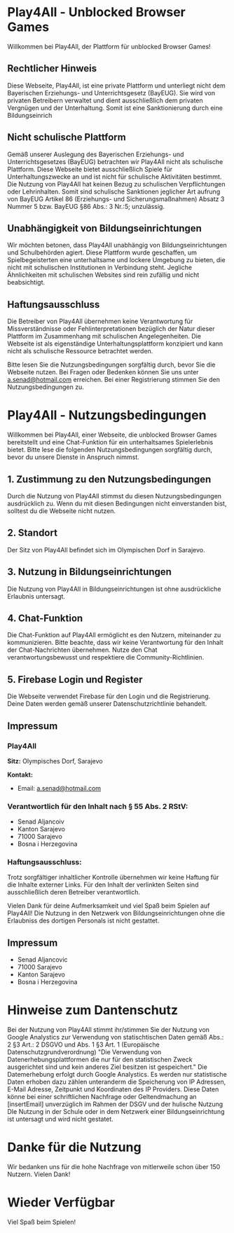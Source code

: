 # Play4All - Unblocked Browser Games

Willkommen bei Play4All, der Plattform für unblocked Browser Games!

## Rechtlicher Hinweis

Diese Webseite, Play4All, ist eine private Plattform und unterliegt nicht dem Bayerischen Erziehungs- und Unterrichtsgesetz (BayEUG). Sie wird von privaten Betreibern verwaltet und dient ausschließlich dem privaten Vergnügen und der Unterhaltung. Somit ist eine Sanktionierung durch eine Bildungseinrich

## Nicht schulische Plattform

Gemäß unserer Auslegung des Bayerischen Erziehungs- und Unterrichtsgesetzes (BayEUG) betrachten wir Play4All nicht als schulische Plattform. Diese Webseite bietet ausschließlich Spiele für Unterhaltungszwecke an und ist nicht für schulische Aktivitäten bestimmt. Die Nutzung von Play4All hat keinen Bezug zu schulischen Verpflichtungen oder Lehrinhalten. Somit sind schulische Sanktionen jeglicher Art aufrung von BayEUG Artikel 86 (Erziehungs- und Sicherungsmaßnahmen) Absatz 3 Nummer 5 bzw. BayEUG §86 Abs.: 3 Nr.:5; unzulässig. 

## Unabhängigkeit von Bildungseinrichtungen

Wir möchten betonen, dass Play4All unabhängig von Bildungseinrichtungen und Schulbehörden agiert. Diese Plattform wurde geschaffen, um Spielbegeisterten eine unterhaltsame und lockere Umgebung zu bieten, die nicht mit schulischen Institutionen in Verbindung steht. Jegliche Ähnlichkeiten mit schulischen Websites sind rein zufällig und nicht beabsichtigt.

## Haftungsausschluss

Die Betreiber von Play4All übernehmen keine Verantwortung für Missverständnisse oder Fehlinterpretationen bezüglich der Natur dieser Plattform im Zusammenhang mit schulischen Angelegenheiten. Die Webseite ist als eigenständige Unterhaltungsplattform konzipiert und kann nicht als schulische Ressource betrachtet werden.

Bitte lesen Sie die Nutzungsbedingungen sorgfältig durch, bevor Sie die Webseite nutzen. Bei Fragen oder Bedenken können Sie uns unter a.senad@hotmail.com erreichen.
Bei einer Registrierung stimmen Sie den Nutzungsbedingungen zu.

# Play4All - Nutzungsbedingungen

Willkommen bei Play4All, einer Webseite, die unblocked Browser Games bereitstellt und eine Chat-Funktion für ein unterhaltsames Spielerlebnis bietet. Bitte lese die folgenden Nutzungsbedingungen sorgfältig durch, bevor du unsere Dienste in Anspruch nimmst.

## 1. Zustimmung zu den Nutzungsbedingungen

Durch die Nutzung von Play4All stimmst du diesen Nutzungsbedingungen ausdrücklich zu. Wenn du mit diesen Bedingungen nicht einverstanden bist, solltest du die Webseite nicht nutzen.

## 2. Standort

Der Sitz von Play4All befindet sich im Olympischen Dorf in Sarajevo.

## 3. Nutzung in Bildungseinrichtungen

Die Nutzung von Play4All in Bildungseinrichtungen ist ohne ausdrückliche Erlaubnis untersagt.
## 4. Chat-Funktion

Die Chat-Funktion auf Play4All ermöglicht es den Nutzern, miteinander zu kommunizieren. Bitte beachte, dass wir keine Verantwortung für den Inhalt der Chat-Nachrichten übernehmen. Nutze den Chat verantwortungsbewusst und respektiere die Community-Richtlinien.

## 5. Firebase Login und Register

Die Webseite verwendet Firebase für den Login und die Registrierung. Deine Daten werden gemäß unserer Datenschutzrichtlinie behandelt.

## Impressum

### Play4All

**Sitz:** Olympisches Dorf, Sarajevo

**Kontakt:**
- Email: a.senad@hotmail.com

### Verantwortlich für den Inhalt nach § 55 Abs. 2 RStV:

- Senad Aljancoiv
- Kanton Sarajevo
- 71000 Sarajevo
- Bosna i Herzegovina


### Haftungsausschluss:
Trotz sorgfältiger inhaltlicher Kontrolle übernehmen wir keine Haftung für die Inhalte externer Links. Für den Inhalt der verlinkten Seiten sind ausschließlich deren Betreiber verantwortlich.

Vielen Dank für deine Aufmerksamkeit und viel Spaß beim Spielen auf Play4All!
Die Nutzung in den Netzwerk von Bildungseinrichtungen ohne die Erlaubniss des dortigen Personals ist nicht gestattet. 
## Impressum
- Senad Aljancovic
- 71000 Sarajevo
- Kanton Sarajevo
- Bosna i Herzegovina
# Hinweise zum Dantenschutz
Bei der Nutzung von Play4All stimmt ihr/stimmen Sie der Nutzung von Google Analystics zur Verwendung von statischtischen Daten gemäß Abs.: 2 §3 Art.: 2 DSGVO und Abs. 1 §3 Art. 1 (Europäische Datenschutzgrundverordnung) "Die Verwendung von Datenerhebungsplattformen die nur für den statistischen Zweck ausgerichtet sind und kein anderes Ziel besitzen ist gespeichert." Die Datemerhebung erfolgt durch Google Analystics. Es werden nur statistische Daten erhoben dazu zählen unteranderm die Speicherung von IP Adressen, E-Mail Adresse, Zeitpunkt und Koordinaten des IP Providers. Diese Daten könne bei einer schriftlichen Nachfrage oder Geltendmachung an [insertEmail] unverzüglich im Rahmen der DSGV und der hulische Nutzung
DIe Nutzung in der Schule oder in dem Netzwerk einer Bildungseinrichtung ist untersagt und wird nicht gestatet.
# Danke für die Nutzung
Wir bedanken uns für die hohe Nachfrage von mitlerweile schon über 150 Nutzern. Vielen Dank!
# Wieder Verfügbar 
Viel Spaß beim Spielen!
